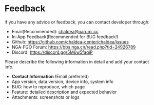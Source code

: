 # Feedback

If you have any advice or feedback, you can contact developer through:

- Email(Recommended): [chaldea@narumi.cc](mailto:chaldea@narumi.cc)
- In-App Feedback(Recommended for BUG feedback!)
- Github: <https://github.com/chaldea-center/chaldea/issues>
- NGA-FGO Forum: <https://bbs.nga.cn/read.php?tid=24926789>
- Discord: <https://discord.gg/5M6w5faqjP>
<!-- * QQ Channel: [Chaldea](https://jq.qq.com/?_wv=1027&k=kvHMMxGn) -->

Please describe the following information in detail and add your contact info.

- **Contact Information** (Email preferred)
- App version, data version, device info, system info
- BUG: how to reproduce, which page
- Feature: detailed description and expected behavior
- Attachments: screenshots or logs
